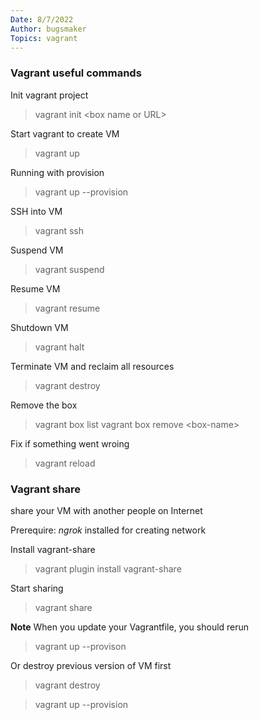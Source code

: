 ```yaml
---
Date: 8/7/2022
Author: bugsmaker
Topics: vagrant
---
```


### Vagrant useful commands

Init vagrant project
> vagrant init <box name or URL\>

Start vagrant to create VM
> vagrant up

Running with provision
> vagrant up --provision

SSH into VM
> vagrant ssh

Suspend VM
> vagrant suspend 

Resume VM
> vagrant resume

Shutdown VM
> vagrant halt

Terminate VM and reclaim all resources
> vagrant destroy

Remove the box
> vagrant box list
> vagrant box remove <box-name\>

Fix if something went wroing

> vagrant reload

### Vagrant share
share your VM with another people on Internet

Prerequire: *ngrok* installed for creating network

Install vagrant-share
> vagrant plugin install vagrant-share

Start sharing
> vagrant share

**Note**
When you update your Vagrantfile, you should rerun
> vagrant up --provison

Or destroy previous version of VM first
> vagrant destroy

> vagrant up --provision